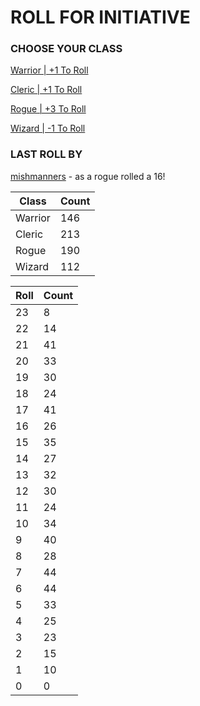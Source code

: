 # ROLL FOR INITIATIVE
### CHOOSE YOUR CLASS

[Warrior | +1 To Roll](https://github.com/benjaminsampica/benjaminsampica/issues/new?title=roll%7Cwarrior&body=Just+click+%27Submit+new+issue%27.)

[Cleric | +1 To Roll](https://github.com/benjaminsampica/benjaminsampica/issues/new?title=roll%7Ccleric&body=Just+click+%27Submit+new+issue%27.)

[Rogue | +3 To Roll](https://github.com/benjaminsampica/benjaminsampica/issues/new?title=roll%7Crogue&body=Just+click+%27Submit+new+issue%27.)

[Wizard | -1 To Roll](https://github.com/benjaminsampica/benjaminsampica/issues/new?title=roll%7Cwizard&body=Just+click+%27Submit+new+issue%27.)
### LAST ROLL BY
[mishmanners](https://www.github.com/mishmanners) - as a rogue rolled a 16!

|Class|Count|
|-|-|
|Warrior|146|
|Cleric|213|
|Rogue|190|
|Wizard|112|

|Roll|Count|
|-|-|
|23|8
|22|14
|21|41
|20|33
|19|30
|18|24
|17|41
|16|26
|15|35
|14|27
|13|32
|12|30
|11|24
|10|34
|9|40
|8|28
|7|44
|6|44
|5|33
|4|25
|3|23
|2|15
|1|10
|0|0
